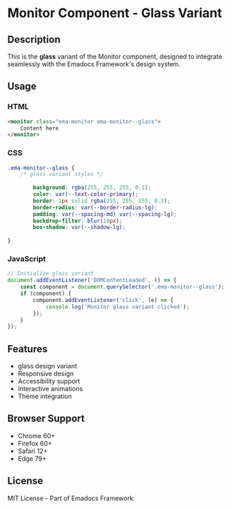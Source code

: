 # Monitor Component - Glass Variant

## Description
This is the **glass** variant of the Monitor component, designed to integrate seamlessly with the Emadocs Framework's design system.

## Usage

### HTML
```html
<monitor class="ema-monitor ema-monitor--glass">
    Content here
</monitor>
```

### CSS
```css
.ema-monitor--glass {
    /* glass variant styles */
    
        background: rgba(255, 255, 255, 0.1);
        color: var(--text-color-primary);
        border: 1px solid rgba(255, 255, 255, 0.2);
        border-radius: var(--border-radius-lg);
        padding: var(--spacing-md) var(--spacing-lg);
        backdrop-filter: blur(10px);
        box-shadow: var(--shadow-lg);
    
}
```

### JavaScript
```javascript
// Initialize glass variant
document.addEventListener('DOMContentLoaded', () => {
    const component = document.querySelector('.ema-monitor--glass');
    if (component) {
        component.addEventListener('click', (e) => {
            console.log('Monitor glass variant clicked');
        });
    }
});
```

## Features
- glass design variant
- Responsive design
- Accessibility support
- Interactive animations
- Theme integration

## Browser Support
- Chrome 60+
- Firefox 60+
- Safari 12+
- Edge 79+

## License
MIT License - Part of Emadocs Framework
